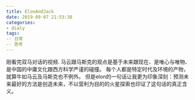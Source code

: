 ```yaml
---
title: ElonAndJack
date: 2019-09-07 21:53:38
categories: 
- dialy
tags:
-- 日常
-- 思考
---
```

刚看完双马对话的视频.
马云跟马斯克的观点是基于未来跟现在、是唯心与唯物、是中国的中庸文化跟西方科学严谨的碰撞。
每个人都是特定时代及环境的产物，就算牛如马云及马斯克也不例外。
但是elon的一句话让我更为印象深刻：预测未来最好的方法是创造未来，不以营利为目的的火星探索也印证了这句话的真正含义。